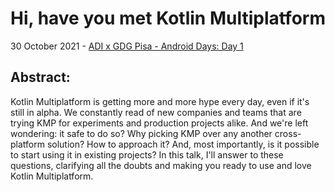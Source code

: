 # Hi, have you met Kotlin Multiplatform


30 October 2021 - [ADI x GDG Pisa - Android Days: Day 1](https://gdg.community.dev/events/details/google-gdg-pisa-presents-adi-x-gdg-pisa-android-days-day-1/)

## Abstract:
Kotlin Multiplatform is getting more and more hype every day, even if it's still in alpha. We constantly read of new companies and teams that are trying KMP for experiments and production projects alike. And we're left wondering: it safe to do so? Why picking KMP over any another cross-platform solution? How to approach it? And, most importantly, is it possible to start using it in existing projects?
In this talk, I'll answer to these questions, clarifying all the doubts and making you ready to use and love Kotlin Multiplatform.

